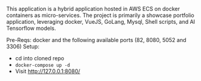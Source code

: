 This application is a hybrid application hosted in AWS ECS on docker containers as micro-services.
The project is primarily a showcase portfolio application, leveraging docker, VueJS, GoLang, Mysql, Shell scripts, and AI Tensorflow models.

Pre-Reqs: docker and the following available ports (82, 8080, 5052 and 3306)
Setup:
* cd into cloned repo
* `docker-compose up -d`
* Visit http://127.0.0.1:8080/

 